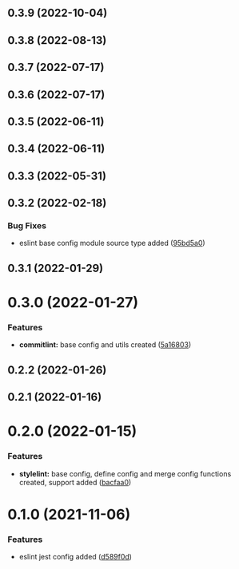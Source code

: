 

## 0.3.9 (2022-10-04)

## 0.3.8 (2022-08-13)

## 0.3.7 (2022-07-17)

## 0.3.6 (2022-07-17)

## 0.3.5 (2022-06-11)

## 0.3.4 (2022-06-11)

## 0.3.3 (2022-05-31)

## 0.3.2 (2022-02-18)


### Bug Fixes

* eslint base config module source type added ([95bd5a0](https://github.com/techkit/linter-config/commit/95bd5a09c28498af65e33cc51c8ab40f07a243df))

## 0.3.1 (2022-01-29)

# 0.3.0 (2022-01-27)


### Features

* **commitlint:** base config and utils created ([5a16803](https://github.com/techkit/linter-config/commit/5a16803ef0daa16cd5090088ce0d9c357d3bc509))

## 0.2.2 (2022-01-26)

## 0.2.1 (2022-01-16)

# 0.2.0 (2022-01-15)


### Features

* **stylelint:** base config, define config and merge config functions created, support added ([bacfaa0](https://github.com/techkit/linter-config/commit/bacfaa0995a28c50d8aa7b46f1e51a1e0d012698))

# 0.1.0 (2021-11-06)


### Features

* eslint jest config added ([d589f0d](https://github.com/techkit/linter-config/commit/d589f0d54f5739790974e70acb7cf15f273f0e8c))